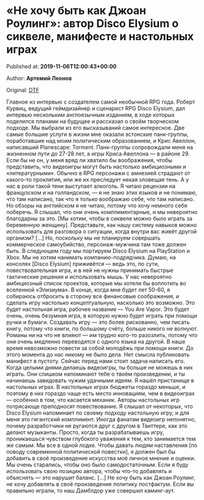 
# «Не хочу быть как Джоан Роулинг»: автор Disco Elysium о сиквеле, манифесте и настольных играх

Published at: **2019-11-06T12:00:43+00:00**

Author: **Артемий Леонов**

Original: [DTF](https://dtf.ru/games/79799-ne-hochu-byt-kak-dzhoan-rouling-avtor-disco-elysium-o-sikvele-manifeste-i-nastolnyh-igrah)

Главное из интервью с создателем самой необычной RPG года.
Роберт Курвиц, ведущий геймдизайнер и сценарист RPG Disco Elysium, дал интервью нескольким англоязычным изданиям, в ходе которых поделился планами на будущее и рассказал о своём творческом подходе. Мы выбрали из его высказываний самое интересное.
Две самые большие услуги в жизни мне оказали эстонские панк-группы, поработавшие над моим политическим образованием, и Крис Авеллон, написавший Planescape: Torment. Панк-группы сопровождали меня на жизненном пути до 27-28 лет, а игры Криса Авеллона — в районе 29. Если бы не он, у меня вряд ли хватило бы воображения, чтобы представить, что видеоигры могут быть настолько амбициозными и «литературными».
Обычно в RPG персонажи с амнезией страдают от какого-то проклятия, или же их преследует некая зловещая тень. А у нас в роли такой тени выступает алкоголь.
Я читаю рецензии на французском и на голландском, — я не знаю этих языков и не понимаю, что там написано, так что я только воображаю себе, что там написано. Но обзоры на английском я не читаю, потому что хочу немного себя поберечь. Я слышал, что они очень комплиментарные, и мы невероятно благодарны за это.
[Мы хотим, чтобы в сиквеле можно было играть за беременную женщину]. Представьте, как нашу систему навыков можно использовать для разговора о ситуации, когда внутри вас живёт другой организм? [...] Но, поскольку мы не планируем совершать коммерческое самоубийство, персонаж-мужчина там тоже должен быть.
В следующем году мы портируем Disco Elysium на PlayStation и Xbox. Мы не хотим нанимать компанию-подрядчика. Думаю, на консолях [Disco Elysium] приживётся — ведь это, по сути, повествовательная игра, и в ней не нужны принимать быстрые тактические решения и использовать мышь.
У нас невероятно амбициозный список проектов, которые мы хотели бы воплотить во вселенной «Элизиума». В конце, когда мне будет лет 50-60, я собираюсь отбросить в сторону все финансовые соображения, и сделать игру настолько концептуальную, насколько это возможно. Это будет настольная игра, рабочее название — You Are Vapor. Это будет очень, очень безумная игра, в которую нужно будет играть при помощи ручки и бумаги.
Создавать игру — это более рискованно, чем писать книгу, потому что книги, по большому счёту, больше никого не волнуют. Романы ни на что не влияют — им трудно кого-то разозлить, потому что они очень медленно переводятся с одного языка на другой. В наше время невозможно повести за собой молодёжь при помощи книги.
До этого момента до нас никому не было дела. Нет смысла публиковать манифест в пустоту. Сейчас перед нами стоит задача написать его.
Когда целыми днями делаешь видеоигры, ты больше не можешь в них играть. Они слишком напоминают тебе о твоём произведении, и ты начинаешь завидовать чужим удачными идеям. Я нашёл пристанище в настольных играх.
В настольных играх бюджеты гораздо меньше, и поэтому в них гораздо чаще есть место инновациям, чем в видеоиграх — особенно в том, что касается механик. Авторы настольных игр потрясающе преподносят повествование. Я слышал от некоторых, что Disco Elysium напоминает по своему подходу настольную игру, и для меня это гигантский комплимент.
Иногда фанатам видеоигр непонятно, почему разработчики не ругаются друг с другом в Твиттере, как это делают музыканты. Просто, когда ты разрабатываешь игру, проникаешься чувством глубокого уважения к тем, кто занимается тем же самым. Мы все в одной лодке.
Чтобы давать людям наставления [по поводу современной политической повестки], я должен был бы добавить в своё произведение искусства моё личное мнение и оценки. Мы очень старались, чтобы оно было самодостаточным.
Если я буду использовать свою позицию автора, чтобы что-то добавлять и объяснять — это нарушит баланс. [...] Не хочу быть как Джоан Роулинг, не хочу добавлять в своё произведение политику постфактум. Если вы правильно играли, то наш Дамблдор уже совершил каминг-аут.

